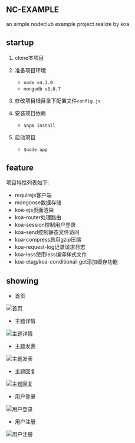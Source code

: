 ## NC-EXAMPLE
an simple nodeclub example project realize by koa

## startup

1. clone本项目
2. 准备项目环境

	- `node v4.3.0`
	- `mongodb v3.0.7`

3. 修改项目根目录下配置文件`config.js`
4. 安装项目依赖

	- `$npm install`

5. 启动项目

	- `$node app`

## feature

项目特性列表如下:

- requirejs客户端
- mongoose数据存储
- koa-ejs页面渲染
- koa-router处理路由
- koa-session控制用户登录
- koa-send控制静态文件访问
- koa-compress启用gzip压缩
- koa-request-log记录请求日志
- koa-less使用less编译样式文件
- koa-etag/koa-conditional-get添加缓存功能

## showing

- 首页

![首页](http://www.startexample.com/images/assist/20160417/index.png)

- 主题详情

![主题详情](http://www.startexample.com/images/assist/20160417/topicDetail.png)

- 主题发表

![主题发表](http://www.startexample.com/images/assist/20160417/publishTopic.png)

- 主题回复

![主题回复](http://www.startexample.com/images/assist/20160417/reply.png)

- 用户登录

![用户登录](http://www.startexample.com/images/assist/20160417/login.png)

- 用户注册

![用户注册](http://www.startexample.com/images/assist/20160417/registry.png)

